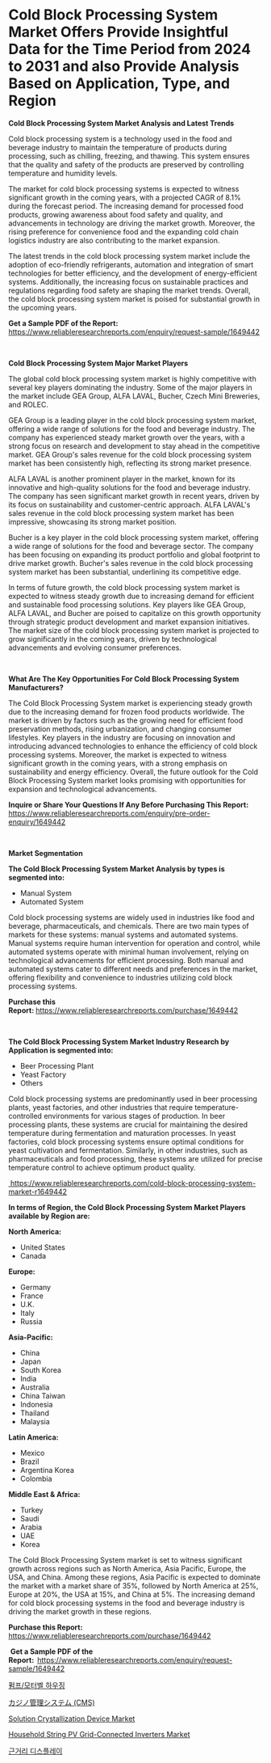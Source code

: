 <p><h1>Cold Block Processing System Market Offers Provide Insightful Data for the Time Period from 2024 to 2031 and also Provide Analysis Based on Application, Type, and Region</h1></p><p><strong>Cold Block Processing System Market Analysis and Latest Trends</strong></p>
<p><p>Cold block processing system is a technology used in the food and beverage industry to maintain the temperature of products during processing, such as chilling, freezing, and thawing. This system ensures that the quality and safety of the products are preserved by controlling temperature and humidity levels.</p><p>The market for cold block processing systems is expected to witness significant growth in the coming years, with a projected CAGR of 8.1% during the forecast period. The increasing demand for processed food products, growing awareness about food safety and quality, and advancements in technology are driving the market growth. Moreover, the rising preference for convenience food and the expanding cold chain logistics industry are also contributing to the market expansion.</p><p>The latest trends in the cold block processing system market include the adoption of eco-friendly refrigerants, automation and integration of smart technologies for better efficiency, and the development of energy-efficient systems. Additionally, the increasing focus on sustainable practices and regulations regarding food safety are shaping the market trends. Overall, the cold block processing system market is poised for substantial growth in the upcoming years.</p></p>
<p><strong>Get a Sample PDF of the Report:&nbsp;</strong> <a href="https://www.reliableresearchreports.com/enquiry/request-sample/1649442">https://www.reliableresearchreports.com/enquiry/request-sample/1649442</a></p>
<p>&nbsp;</p>
<p><strong>Cold Block Processing System Major Market Players</strong></p>
<p><p>The global cold block processing system market is highly competitive with several key players dominating the industry. Some of the major players in the market include GEA Group, ALFA LAVAL, Bucher, Czech Mini Breweries, and ROLEC. </p><p>GEA Group is a leading player in the cold block processing system market, offering a wide range of solutions for the food and beverage industry. The company has experienced steady market growth over the years, with a strong focus on research and development to stay ahead in the competitive market. GEA Group's sales revenue for the cold block processing system market has been consistently high, reflecting its strong market presence.</p><p>ALFA LAVAL is another prominent player in the market, known for its innovative and high-quality solutions for the food and beverage industry. The company has seen significant market growth in recent years, driven by its focus on sustainability and customer-centric approach. ALFA LAVAL's sales revenue in the cold block processing system market has been impressive, showcasing its strong market position.</p><p>Bucher is a key player in the cold block processing system market, offering a wide range of solutions for the food and beverage sector. The company has been focusing on expanding its product portfolio and global footprint to drive market growth. Bucher's sales revenue in the cold block processing system market has been substantial, underlining its competitive edge.</p><p>In terms of future growth, the cold block processing system market is expected to witness steady growth due to increasing demand for efficient and sustainable food processing solutions. Key players like GEA Group, ALFA LAVAL, and Bucher are poised to capitalize on this growth opportunity through strategic product development and market expansion initiatives. The market size of the cold block processing system market is projected to grow significantly in the coming years, driven by technological advancements and evolving consumer preferences.</p></p>
<p>&nbsp;</p>
<p><strong>What Are The Key Opportunities For Cold Block Processing System Manufacturers?</strong></p>
<p><p>The Cold Block Processing System market is experiencing steady growth due to the increasing demand for frozen food products worldwide. The market is driven by factors such as the growing need for efficient food preservation methods, rising urbanization, and changing consumer lifestyles. Key players in the industry are focusing on innovation and introducing advanced technologies to enhance the efficiency of cold block processing systems. Moreover, the market is expected to witness significant growth in the coming years, with a strong emphasis on sustainability and energy efficiency. Overall, the future outlook for the Cold Block Processing System market looks promising with opportunities for expansion and technological advancements.</p></p>
<p><strong>Inquire or Share Your Questions If Any Before Purchasing This Report:</strong> <a href="https://www.reliableresearchreports.com/enquiry/pre-order-enquiry/1649442">https://www.reliableresearchreports.com/enquiry/pre-order-enquiry/1649442</a></p>
<p>&nbsp;</p>
<p><strong>Market Segmentation</strong></p>
<p><strong>The Cold Block Processing System Market Analysis by types is segmented into:</strong></p>
<p><ul><li>Manual System</li><li>Automated System</li></ul></p>
<p><p>Cold block processing systems are widely used in industries like food and beverage, pharmaceuticals, and chemicals. There are two main types of markets for these systems: manual systems and automated systems. Manual systems require human intervention for operation and control, while automated systems operate with minimal human involvement, relying on technological advancements for efficient processing. Both manual and automated systems cater to different needs and preferences in the market, offering flexibility and convenience to industries utilizing cold block processing systems.</p></p>
<p><strong>Purchase this Report:&nbsp;</strong><a href="https://www.reliableresearchreports.com/purchase/1649442">https://www.reliableresearchreports.com/purchase/1649442</a></p>
<p>&nbsp;</p>
<p><strong>The Cold Block Processing System Market Industry Research by Application is segmented into:</strong></p>
<p><ul><li>Beer Processing Plant</li><li>Yeast Factory</li><li>Others</li></ul></p>
<p><p>Cold block processing systems are predominantly used in beer processing plants, yeast factories, and other industries that require temperature-controlled environments for various stages of production. In beer processing plants, these systems are crucial for maintaining the desired temperature during fermentation and maturation processes. In yeast factories, cold block processing systems ensure optimal conditions for yeast cultivation and fermentation. Similarly, in other industries, such as pharmaceuticals and food processing, these systems are utilized for precise temperature control to achieve optimum product quality.</p></p>
<p><a href="https://www.reliableresearchreports.com/cold-block-processing-system-market-r1649442">&nbsp;https://www.reliableresearchreports.com/cold-block-processing-system-market-r1649442</a></p>
<p><strong>In terms of Region, the Cold Block Processing System Market Players available by Region are:</strong></p>
<p>
    <p> <strong> North America: </strong>
        <ul>
            <li>United States</li>
            <li>Canada</li>
        </ul>
        </p> 
    <p> <strong> Europe: </strong>
        <ul>
            <li>Germany</li>
            <li>France</li>
            <li>U.K.</li>
            <li>Italy</li>
            <li>Russia</li>
        </ul>
        </p> 
    <p> <strong> Asia-Pacific: </strong>
        <ul>
            <li>China</li>
            <li>Japan</li>
            <li>South Korea</li>
            <li>India</li>
            <li>Australia</li>
            <li>China Taiwan</li>
            <li>Indonesia</li>
            <li>Thailand</li>
            <li>Malaysia</li>
        </ul>
        </p> 
    <p> <strong> Latin America: </strong>
        <ul>
            <li>Mexico</li>
            <li>Brazil</li>
            <li>Argentina Korea</li>
            <li>Colombia</li>
        </ul>
        </p> 
    <p> <strong> Middle East & Africa: </strong>
        <ul>
            <li>Turkey</li>
            <li>Saudi</li>
            <li>Arabia</li>
            <li>UAE</li>
            <li>Korea</li>
        </ul>
    </p>
    </p>
<p><p>The Cold Block Processing System market is set to witness significant growth across regions such as North America, Asia Pacific, Europe, the USA, and China. Among these regions, Asia Pacific is expected to dominate the market with a market share of 35%, followed by North America at 25%, Europe at 20%, the USA at 15%, and China at 5%. The increasing demand for cold block processing systems in the food and beverage industry is driving the market growth in these regions.</p></p>
<p><strong>Purchase this Report: </strong><a href="https://www.reliableresearchreports.com/purchase/1649442">https://www.reliableresearchreports.com/purchase/1649442</a></p>
<p>&nbsp;<strong>Get a Sample PDF of the Report:&nbsp;&nbsp;</strong><a href="https://www.reliableresearchreports.com/enquiry/request-sample/1649442">https://www.reliableresearchreports.com/enquiry/request-sample/1649442</a></p>
<p><strong></strong></p>
<p><p><a href="https://github.com/hasanrajibul387/Market-Research-Report-List-1/blob/main/1394554104119.md">펌프/모터벨 하우징</a></p><p><a href="https://github.com/dzy793153605/Market-Research-Report-List-2/blob/main/4209835109230.md">カジノ管理システム (CMS)</a></p><p><a href="https://github.com/RyleeBauch2023/Market-Research-Report-List-1/blob/main/solution-crystallization-device-market.md">Solution Crystallization Device Market</a></p><p><a href="https://github.com/jodemen/Market-Research-Report-List-3/blob/main/household-string-pv-grid-connected-inverters-market.md">Household String PV Grid-Connected Inverters Market</a></p><p><a href="https://github.com/alpinestartsekian/Market-Research-Report-List-1/blob/main/9737347104120.md">근거리 디스플레이</a></p></p>